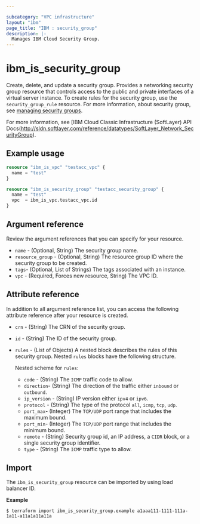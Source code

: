```yaml
---

subcategory: "VPC infrastructure"
layout: "ibm"
page_title: "IBM : security_group"
description: |-
  Manages IBM Cloud Security Group.
---
```


# ibm_is_security_group
Create, delete, and update a security group. Provides a networking security group resource that controls access to the public and private interfaces of a virtual server instance. To create rules for the security group, use the `security_group_rule` resource. For more information, about security group, see [managing security groups](https://cloud.ibm.com/docs/security-groups?topic=security-groups-managing-sg).

For more information, see [IBM Cloud Classic Infrastructure (SoftLayer)  API Docs(http://sldn.softlayer.com/reference/datatypes/SoftLayer_Network_SecurityGroup).

## Example usage

```terraform
resource "ibm_is_vpc" "testacc_vpc" {
  name = "test"
}

resource "ibm_is_security_group" "testacc_security_group" {
  name = "test"
  vpc  = ibm_is_vpc.testacc_vpc.id
}
```


## Argument reference
Review the argument references that you can specify for your resource. 

- `name` - (Optional, String) The security group name.
- `resource_group` - (Optional, String) The resource group ID where the security group to be created.
- `tags`- (Optional, List of Strings) The tags associated with an instance.
- `vpc` - (Required, Forces new resource, String) The VPC ID.

## Attribute reference
In addition to all argument reference list, you can access the following attribute reference after your resource is created.

- `crn` - (String) The CRN of the security group.
- `id` - (String) The ID of the security group.
- `rules` - (List of Objects) A nested block describes the rules of this security group. Nested `rules` blocks have the following structure.

  Nested scheme for `rules`:
  - `code` - (String) The `ICMP` traffic code to allow.
  - `direction`-  (String) The direction of the traffic either `inbound` or `outbound`.
  - `ip_version` - (String) IP version either `ipv4` or `ipv6`.
  - `protocol` - (String) The type of the protocol `all`, `icmp`, `tcp`, `udp`.
  - `port_max`- (Integer) The `TCP/UDP` port range that includes the maximum bound.
  - `port_min`- (Integer) The `TCP/UDP` port range that includes the minimum bound.
  - `remote` - (String) Security group id, an IP address, a `CIDR` block, or a single security group identifier.
  - `type` - (String) The `ICMP` traffic type to allow.

## Import
The `ibm_is_security_group` resource can be imported by using load balancer ID. 

**Example**

```
$ terraform import ibm_is_security_group.example a1aaa111-1111-111a-1a11-a11a1a11a11a
```
